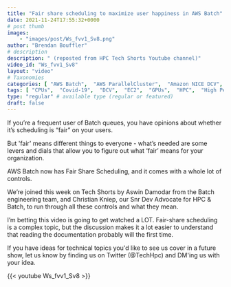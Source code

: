 ```yaml
---
title: "Fair share scheduling to maximize user happiness in AWS Batch"
date: 2021-11-24T17:55:32+0000
# post thumb
images:
    - "images/post/Ws_fvv1_Sv8.png"
author: "Brendan Bouffler"
# description
description: " (reposted from HPC Tech Shorts Youtube channel)"
video_id: "Ws_fvv1_Sv8"
layout: "video"
# Taxonomies
categories: [ "AWS Batch",  "AWS ParallelCluster",  "Amazon NICE DCV",  "Life Sciences", ]
tags: [ "CPUs",  "Covid-19",  "DCV",  "EC2",  "GPUs",  "HPC",  "High Performance Computing",  "Lustre",  "ParallelCluster",  "Schedulers",  "Storage",  "aws batch",  "batch",  "fair share",  "fair share scheduling",  "reservations",  "virtualization",  "vizualization",  "techshorts", ]
type: "regular" # available type (regular or featured)
draft: false
---
```


If you’re a frequent user of Batch queues, you have opinions about whether it’s scheduling is “fair” on your users.

But 'fair' means different things to everyone - what’s needed are some levers and dials that allow you to figure out what ‘fair’ means for your organization.

AWS Batch now has Fair Share Scheduling, and it comes with a whole lot of controls.

We’re joined this week on Tech Shorts by Aswin Damodar from the Batch engineering team, and Christian Kniep, our Snr Dev Advocate for HPC & Batch, to run through all these controls and what they mean.

I’m betting this video is going to get watched a LOT. Fair-share scheduling is a complex topic, but the discussion makes it a lot easier to understand that reading the documentation probably will the first time.

If you have ideas for technical topics you'd like to see us cover in a future show, let us know by finding us on Twitter (@TechHpc) and DM'ing us with your idea.

{{< youtube Ws_fvv1_Sv8 >}}